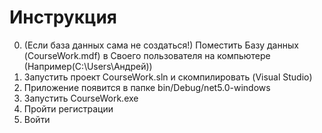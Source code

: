 # Инструкция

0) (Если база данных сама не создаться!) Поместить Базу данных (CourseWork.mdf) в Своего пользователя на компьютере (Например(C:\Users\Андрей))
1) Запустить проект CourseWork.sln и скомпилировать (Visual Studio)
2) Приложение появится в папке bin/Debug/net5.0-windows
3) Запустить CourseWork.exe
4) Пройти регистрации
5) Войти
